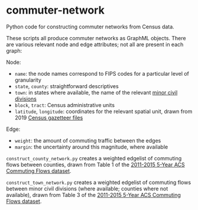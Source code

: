 # commuter-network
Python code for constructing commuter networks from Census data.

These scripts all produce commuter networks as GraphML objects. There are
various relevant node and edge attributes; not all are present in each graph:

Node:
- `name`: the node names correspond to FIPS codes for a particular level
   of granularity
- `state`, `county`: straightforward descriptives 
- `town`: in states where available, the name of the relevant [minor civil divisions](https://en.wikipedia.org/wiki/Minor_civil_division)
- `block`, `tract`: Census administrative units
- `latitude`, `longitude`: coordinates for the relevant spatial unit, drawn from 2019
   [Census gazetteer files](https://www.census.gov/geographies/reference-files/time-series/geo/gazetteer-files.html)

Edge:
- `weight`: the amount of commuting traffic between the edges
- `margin`: the uncertainty around this magnitude, where available

`construct_county_network.py` creates a weighted edgelist of commuting flows
between counties, drawn from Table 1 of the [2011-2015 5-Year ACS Commuting Flows
dataset](https://www.census.gov/data/tables/2015/demo/metro-micro/commuting-flows-2015.html).

`construct_town_network.py` creates a weighted edgelist of commuting flows
between minor civil divisions (where available; counties where not available),
drawn from Table 3 of the [2011-2015 5-Year ACS Commuting Flows
dataset](https://www.census.gov/data/tables/2015/demo/metro-micro/commuting-flows-2015.html).
